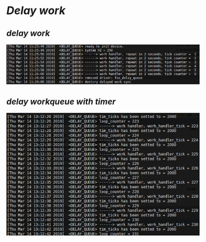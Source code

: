 # *Delay work*

## *delay work*

![1552533997744](assets/1552533997744.png)

## *delay workqueue with timer*

![1552542309792](assets/1552542309792.png)